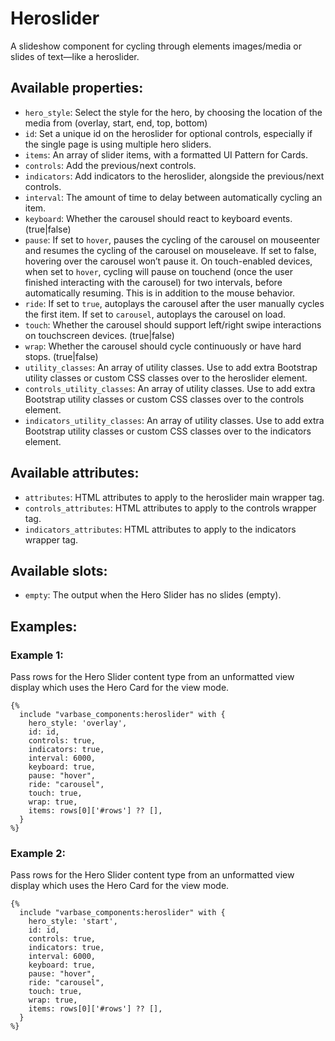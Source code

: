 # Heroslider

A slideshow component for cycling through elements images/media or slides of text—like a heroslider.

## Available properties:
* `hero_style`: Select the style for the hero, by choosing the location of the media
                from (overlay, start, end, top, bottom)
* `id`: Set a unique id on the heroslider for optional controls,
 especially if the single page is using multiple hero sliders.
* `items`: An array of slider items, with a formatted UI Pattern for Cards.
* `controls`: Add the previous/next controls.
* `indicators`: Add indicators to the heroslider, alongside
                the previous/next controls.
* `interval`: The amount of time to delay between automatically cycling an item.
* `keyboard`: Whether the carousel should react to keyboard events. (true|false)
* `pause`: If set to `hover`, pauses the cycling of the carousel on mouseenter and resumes
          the cycling of the carousel on mouseleave. If set to false, hovering over the carousel
          won’t pause it. On touch-enabled devices, when set to `hover`, cycling will pause
          on touchend (once the user finished interacting with the carousel) for two intervals,
          before automatically resuming. This is in addition to the mouse behavior.
* `ride`: If set to `true`, autoplays the carousel after the user manually cycles the first item.
         If set to `carousel`, autoplays the carousel on load.
* `touch`: Whether the carousel should support left/right swipe interactions on touchscreen devices. (true|false)
* `wrap`: Whether the carousel should cycle continuously or have hard stops. (true|false)
* `utility_classes`: An array of utility classes. Use to add extra Bootstrap
 utility classes or custom CSS classes over to the heroslider element.
* `controls_utility_classes`: An array of utility classes. Use to add extra 
  Bootstrap utility classes or custom CSS classes over to the controls element.
* `indicators_utility_classes`: An array of utility classes. Use to add extra
  Bootstrap utility classes or custom CSS classes over to the indicators element.


## Available attributes:
* `attributes`: HTML attributes to apply to the heroslider main wrapper tag.
* `controls_attributes`: HTML attributes to apply to the controls wrapper tag.
* `indicators_attributes`: HTML attributes to apply to the indicators wrapper tag.

## Available slots:
* `empty`: The output when the Hero Slider has no slides (empty).


## Examples:

### Example 1:
Pass rows for the Hero Slider content type from an unformatted view display which uses the Hero Card for the view mode. 
```
{%
  include "varbase_components:heroslider" with {
    hero_style: 'overlay',
    id: id,
    controls: true,
    indicators: true,
    interval: 6000,
    keyboard: true,
    pause: "hover",
    ride: "carousel",
    touch: true,
    wrap: true,
    items: rows[0]['#rows'] ?? [],
  }
%}
```

### Example 2:
Pass rows for the Hero Slider content type from an unformatted view display which uses the Hero Card for the view mode. 
```
{%
  include "varbase_components:heroslider" with {
    hero_style: 'start',
    id: id,
    controls: true,
    indicators: true,
    interval: 6000,
    keyboard: true,
    pause: "hover",
    ride: "carousel",
    touch: true,
    wrap: true,
    items: rows[0]['#rows'] ?? [],
  }
%}
```
